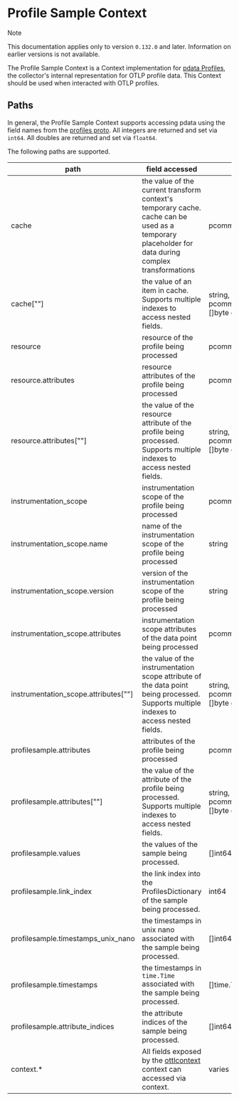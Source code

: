 # Profile Sample Context

> [!NOTE]
> This documentation applies only to version `0.132.0` and later. Information on earlier versions is not available.

The Profile Sample Context is a Context implementation for [pdata Profiles](https://github.com/open-telemetry/opentelemetry-collector/tree/main/pdata/pprofile), the collector's internal representation for OTLP profile data. This Context should be used when interacted with OTLP profiles.

## Paths
In general, the Profile Sample Context supports accessing pdata using the field names from the [profiles proto](https://github.com/open-telemetry/opentelemetry-proto/blob/main/opentelemetry/proto/profiles/v1development/profiles.proto).  All integers are returned and set via `int64`. All doubles are returned and set via `float64`.

The following paths are supported.

| path                                   | field accessed                                                                                                                                                                       | type                                                                    |
|----------------------------------------|--------------------------------------------------------------------------------------------------------------------------------------------------------------------------------------|-------------------------------------------------------------------------|
| cache                                  | the value of the current transform context's temporary cache. cache can be used as a temporary placeholder for data during complex transformations                                   | pcommon.Map                                                             |
| cache\[""\]                            | the value of an item in cache. Supports multiple indexes to access nested fields.                                                                                                    | string, bool, int64, float64, pcommon.Map, pcommon.Slice, []byte or nil |
| resource                               | resource of the profile being processed                                                                                                                                              | pcommon.Resource                                                        |
| resource.attributes                    | resource attributes of the profile being processed                                                                                                                                   | pcommon.Map                                                             |
| resource.attributes\[""\]              | the value of the resource attribute of the profile being processed. Supports multiple indexes to access nested fields.                                                               | string, bool, int64, float64, pcommon.Map, pcommon.Slice, []byte or nil |
| instrumentation_scope                  | instrumentation scope of the profile being processed                                                                                                                                 | pcommon.InstrumentationScope                                            |
| instrumentation_scope.name             | name of the instrumentation scope of the profile being processed                                                                                                                     | string                                                                  |
| instrumentation_scope.version          | version of the instrumentation scope of the profile being processed                                                                                                                  | string                                                                  |
| instrumentation_scope.attributes       | instrumentation scope attributes of the data point being processed                                                                                                                   | pcommon.Map                                                             |
| instrumentation_scope.attributes\[""\] | the value of the instrumentation scope attribute of the data point being processed. Supports multiple indexes to access nested fields.                                               | string, bool, int64, float64, pcommon.Map, pcommon.Slice, []byte or nil |
| profilesample.attributes               | attributes of the profile being processed                                                                                                                                            | pcommon.Map                                                             |
| profilesample.attributes\[""\]         | the value of the attribute of the profile being processed. Supports multiple indexes to access nested fields.                                                                        | string, bool, int64, float64, pcommon.Map, pcommon.Slice, []byte or nil |
| profilesample.values                   | the values of the sample being processed.                                                                                                                                            | []int64                                                                 |
| profilesample.link_index               | the link index into the ProfilesDictionary of the sample being processed.                                                                                                            | int64                                                                   |
| profilesample.timestamps_unix_nano     | the timestamps in unix nano associated with the sample being processed.                                                                                                              | []int64                                                                 |
| profilesample.timestamps               | the timestamps in `time.Time` associated with the sample being processed.                                                                                                            | []time.Time                                                             |
| profilesample.attribute_indices        | the attribute indices of the sample being processed.                                                                                                                                 | []int64                                                                 |
| context.*                              | All fields exposed by the [ottlcontext](https://github.com/open-telemetry/opentelemetry-collector-contrib/tree/main/pkg/ottl/contexts/ottlcontext) context can accessed via context. | varies                                                                  |
